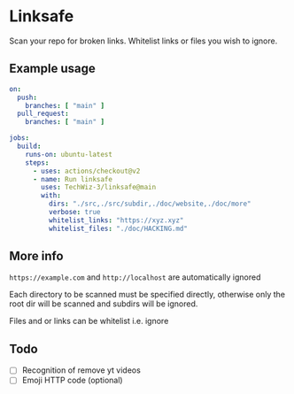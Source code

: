 # Linksafe

Scan your repo for broken links. Whitelist links or files you wish to ignore.

## Example usage
```yaml
on:
  push:
    branches: [ "main" ]
  pull_request:
    branches: [ "main" ]

jobs:
  build:
    runs-on: ubuntu-latest
    steps:
      - uses: actions/checkout@v2
      - name: Run linksafe
        uses: TechWiz-3/linksafe@main
        with:
          dirs: "./src,./src/subdir,./doc/website,./doc/more"
          verbose: true
          whitelist_links: "https://xyz.xyz"
          whitelist_files: "./doc/HACKING.md"
```

## More info

`https://example.com` and `http://localhost` are automatically ignored  

Each directory to be scanned must be specified directly, otherwise only the root dir will be scanned and subdirs will be ignored.  

Files and or links can be whitelist i.e. ignore

## Todo
- [ ] Recognition of remove yt videos
- [ ] Emoji HTTP code (optional)
